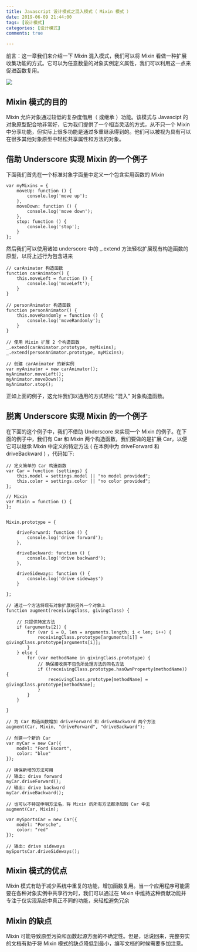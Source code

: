 ```yaml
---
title: Javascript 设计模式之混入模式（ Mixin 模式 ）
date: 2019-06-09 21:44:00
tags: [设计模式]
categories: [设计模式]
comments: true

---
```


前言：这一章我们来介绍一下 Mixin 混入模式，我们可以将 Mixin 看做一种扩展收集功能的方式。它可以为任意数量的对象实例定义属性，我们可以利用这一点来促进函数复用。

![](https://img.shenyujie.cc/2019-6-9-Mixins-Pattern.png)

<!--more-->

## Mixin 模式的目的
Mixin 允许对象通过较低的复杂度借用（ 或继承 ）功能。该模式与 Javascipt 的对象原型配合地非常好，它为我们提供了一个相当灵活的方式，从不只一个 Mixin 中分享功能，但实际上很多功能是通过多重继承得到的。他们可以被视为具有可以在很多其他对象原型中轻松共享属性和方法的对象。

## 借助 Underscore 实现 Mixin 的一个例子
下面我们首先在一个标准对象字面量中定义一个包含实用函数的 Mixin

```
var myMixins = {
    moveUp: function () {
        console.log('move up');
    },
    moveDown: function () {
        console.log('move down');
    },
    stop: function () {
        console.log('stop');
    }
};
```

然后我们可以使用诸如 underscore 中的 _.extend 方法轻松扩展现有构造函数的原型，以将上述行为包含进来

```
// carAnimator 构造函数
function carAnimator() {
    this.moveLeft = function () {
        console.log('moveLeft');
    }
}

// personAnimator 构造函数
function personAnimator() {
    this.moveRandomly = function () {
        console.log('moveRandomly');
    }
}

// 使用 Mixin 扩展 2 个构造函数
_.extend(carAnimator.prototype, myMixins);
_.extend(personAnimator.prototype, myMixins);

// 创建 carAnimator 的新实例
var myAnimator = new carAnimator();
myAnimator.moveLeft();
myAnimator.moveDown();
myAnimator.stop();
```

正如上面的例子，这允许我们以通用的方式轻松 “混入” 对象构造函数。

## 脱离 Underscore 实现 Mixin 的一个例子
在下面的这个例子中，我们不借助 Underscore 来实现一个 Mixin 的例子。在下面的例子中，我们有 Car 和 Mixin 两个构造函数，我们要做的是扩展 Car，以便它可以继承 Mixin 中定义的特定方法 ( 在本例中为 driveForward 和 driveBackward ) ，代码如下: 

```
// 定义简单的 Car 构造函数
var Car = function (settings) {
    this.model = settings.model || "no model provided";
    this.color = settings.color || "no color provided";
};

// Mixin
var Mixin = function () {
};


Mixin.prototype = {

    driveForward: function () {
        console.log('drive forward');
    },

    driveBackward: function () {
        console.log('drive backward');
    },

    driveSideways: function () {
        console.log('drive sideways')
    }

};

// 通过一个方法将现有对象扩展到另外一个对象上
function augment(receivingClass, givingClass) {

    // 只提供特定方法
    if (arguments[2]) {
        for (var i = 0, len = arguments.length; i < len; i++) {
            receivingClass.prototype[arguments[i]] = givingClass.prototype[arguments[i]];
        }
    } else {
        for (var methodName in givingClass.prototype) {
            // 确保接收类不包含所处理方法的同名方法
            if (!receivingClass.prototype.hasOwnProperty(methodName)) {
                receivingClass.prototype[methodName] = givingClass.prototype[methodName];
            }
        }
    }

}

// 为 Car 构造函数增加 driveForward 和 driveBackward 两个方法
augment(Car, Mixin, "driveForward", "driveBackward");

// 创建一个新的 Car
var myCar = new Car({
    model: "Ford Escort",
    color: "blue"
});

// 确保新增的方法可用
// 输出: drive forward
myCar.driveForward();
// 输出: drive backward
myCar.driveBackward();

// 也可以不特定申明方法名，将 Mixin 的所有方法都添加到 Car 中去
augment(Car, Mixin);

var mySportsCar = new Car({
    model: "Porsche",
    color: "red"
});

// 输出: drive sideways
mySportsCar.driveSideways();
```

## Mixin 模式的优点
Mixin 模式有助于减少系统中重复的功能，增加函数复用。当一个应用程序可能需要在各种对象实例中共享行为时，我们可以通过在 Mixin 中维持这种贡献功能并专注于仅实现系统中真正不同的功能，来轻松避免冗余

## Mixin 的缺点
Mixin 可能导致原型污染和函数起源方面的不确定性。但是，话说回来，完整夯实的文档有助于将 Mixin 模式的缺点降低到最小，编写文档的时候需要多加注意。